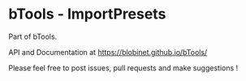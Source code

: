 # **bTools** - ImportPresets

Part of bTools.

API and Documentation at https://blobinet.github.io/bTools/

Please feel free to post issues, pull requests and make suggestions !
